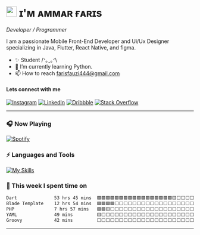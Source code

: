 
# <img src="https://media3.giphy.com/media/v1.Y2lkPTc5MGI3NjExejBrY2dhZTh3cXFyNHpmeHJtd3F1aGZvaHIzeTlodW5ianpjY3phMSZlcD12MV9pbnRlcm5hbF9naWZfYnlfaWQmY3Q9cw/hvRJCLFzcasrR4ia7z/giphy.webp" width="28"/> ɪ'ᴍ ᴀᴍᴍᴀʀ ғᴀʀɪs
*Developer / Programmer*
<br /> 

<p align="left">I am a passionate Mobile Front-End Developer and Ui/Ux Designer specializing in Java, Flutter, React Native, and figma.</p>

- ✨ Student /ᐠ｡ꞈ｡ᐟ\
- 🌱 I’m currently learning Python.
- 📫 How to reach farisfauzi444@gmail.com

<h4 align="left">Lets connect with me</h4>

[![Instagram](https://img.shields.io/badge/Instagram-black?style=for-the-badge&logo=Instagram&logoColor=%23E4405F)](https://www.instagram.com/onekebabplease._/?utm_source=ig_web_button_share_sheet)
[![LinkedIn](https://img.shields.io/badge/LinkedIn-black?style=for-the-badge&logo=LinkedIn&logoColor=%230077B5)](https://www.linkedin.com/in/ammar-faris-fauzi-339260295/)
[![Dribbble](https://img.shields.io/badge/Dribbble-black?style=for-the-badge&logo=Dribbble&logoColor=%23EA4C89)](https://dribbble.com/Shion12)
[![Stack Overflow](https://img.shields.io/badge/Stack%20Overflow-black?style=for-the-badge&logo=StackOverflow&logoColor=%23F58025)](https://stackoverflow.com/users/23469684/faris-fauzi)

---

<h3>🎧 Now Playing</h3>

[![Spotify](https://novatorem-muhammadammarfaris22.vercel.app/api/spotify?background_color=0d1117&show_offline&border_color=ffffff)](https://open.spotify.com/user/31zc2a4hozn3awzskii3xce6b5xq?si=96706891c1af4af4)

<h3>⚡ Languages and Tools</h3>

[![My Skills](https://skillicons.dev/icons?i=html,css,js,java,py,laravel,flutter,dart,vscode,figma,firebase,postman,stackoverflow,github,mint)](https://skillicons.dev)

<h3>📅 This week I spent time on</h3>

<!--START_SECTION:waka-->

```txt
Dart              53 hrs 45 mins  🟩🟩🟩🟩🟩🟩🟩🟩🟩🟩🟩🟩🟩🟩🟩🟩🟩🟨⬜⬜⬜⬜⬜⬜⬜   69.76 %
Blade Template    12 hrs 54 mins  🟩🟩🟩🟩⬜⬜⬜⬜⬜⬜⬜⬜⬜⬜⬜⬜⬜⬜⬜⬜⬜⬜⬜⬜⬜   16.75 %
PHP               7 hrs 57 mins   🟩🟩🟨⬜⬜⬜⬜⬜⬜⬜⬜⬜⬜⬜⬜⬜⬜⬜⬜⬜⬜⬜⬜⬜⬜   10.33 %
YAML              49 mins         🟨⬜⬜⬜⬜⬜⬜⬜⬜⬜⬜⬜⬜⬜⬜⬜⬜⬜⬜⬜⬜⬜⬜⬜⬜   01.07 %
Groovy            42 mins         ⬜⬜⬜⬜⬜⬜⬜⬜⬜⬜⬜⬜⬜⬜⬜⬜⬜⬜⬜⬜⬜⬜⬜⬜⬜   00.92 %
```

<!--END_SECTION:waka-->

---


